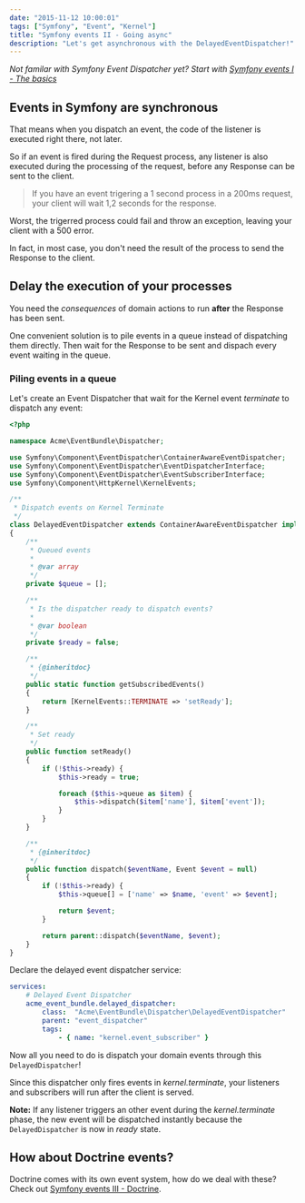 ```yaml
---
date: "2015-11-12 10:00:01"
tags: ["Symfony", "Event", "Kernel"]
title: "Symfony events II - Going async"
description: "Let's get asynchronous with the DelayedEventDispatcher!"
---
```


_Not familar with Symfony Event Dispatcher yet? Start with [Symfony events I - The basics](../events-part-1)_

## Events in Symfony are synchronous

That means when you dispatch an event, the code of the listener is executed right there, not later.

So if an event is fired during the Request process, any listener is also executed during the processing of the request, before any Response can be sent to the client.

> If you have an event trigering a 1 second process in a 200ms request, your client will wait 1,2 seconds for the response.

Worst, the trigerred process could fail and throw an exception, leaving your client with a 500 error.

In fact, in most case, you don't need the result of the process to send the Response to the client.

## Delay the execution of your processes

You need the _consequences_ of domain actions to run __after__ the Response has been sent.

One convenient solution is to pile events in a queue instead of dispatching them directly. Then wait for the Response to be sent and dispach every event waiting in the queue.

### Piling events in a queue

Let's create an Event Dispatcher that wait for the Kernel event _terminate_ to dispatch any event:

```php
<?php

namespace Acme\EventBundle\Dispatcher;

use Symfony\Component\EventDispatcher\ContainerAwareEventDispatcher;
use Symfony\Component\EventDispatcher\EventDispatcherInterface;
use Symfony\Component\EventDispatcher\EventSubscriberInterface;
use Symfony\Component\HttpKernel\KernelEvents;

/**
 * Dispatch events on Kernel Terminate
 */
class DelayedEventDispatcher extends ContainerAwareEventDispatcher implements EventDispatcherInterface, EventSubscriberInterface
{
    /**
     * Queued events
     *
     * @var array
     */
    private $queue = [];

    /**
     * Is the dispatcher ready to dispatch events?
     *
     * @var boolean
     */
    private $ready = false;

    /**
     * {@inheritdoc}
     */
    public static function getSubscribedEvents()
    {
        return [KernelEvents::TERMINATE => 'setReady'];
    }

    /**
     * Set ready
     */
    public function setReady()
    {
        if (!$this->ready) {
            $this->ready = true;

            foreach ($this->queue as $item) {
                $this->dispatch($item['name'], $item['event']);
            }
        }
    }

    /**
     * {@inheritdoc}
     */
    public function dispatch($eventName, Event $event = null)
    {
        if (!$this->ready) {
            $this->queue[] = ['name' => $name, 'event' => $event];

            return $event;
        }

        return parent::dispatch($eventName, $event);
    }
}
```

Declare the delayed event dispatcher service:

```yaml
services:
    # Delayed Event Dispatcher
    acme_event_bundle.delayed_dispatcher:
        class:  "Acme\EventBundle\Dispatcher\DelayedEventDispatcher"
        parent: "event_dispatcher"
        tags:
            - { name: "kernel.event_subscriber" }
```

Now all you need to do is dispatch your domain events through this `DelayedDispatcher`!

Since this dispatcher only fires events in _kernel.terminate_, your listeners and subscribers will run after the client is served.

__Note:__ If any listener triggers an other event during the _kernel.terminate_ phase, the new event will be dispatched instantly because the `DelayedDispatcher` is now in _ready_ state.

## How about Doctrine events?

Doctrine comes with its own event system, how do we deal with these?
Check out [Symfony events III - Doctrine](../events-part-3).
